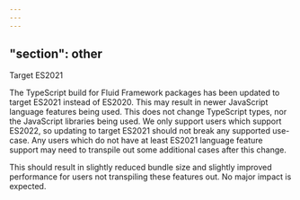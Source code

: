 ```yaml
---
---
---
```

"section": other
---

Target ES2021

The TypeScript build for Fluid Framework packages has been updated to target ES2021 instead of ES2020.
This may result in newer JavaScript language features being used.
This does not change TypeScript types, nor the JavaScript libraries being used.
We only support users which support ES2022, so updating to target ES2021 should not break any supported use-case.
Any users which do not have at least ES2021 language feature support may need to transpile out some additional cases after this change.

This should result in slightly reduced bundle size and slightly improved performance for users not transpiling these features out.
No major impact is expected.
